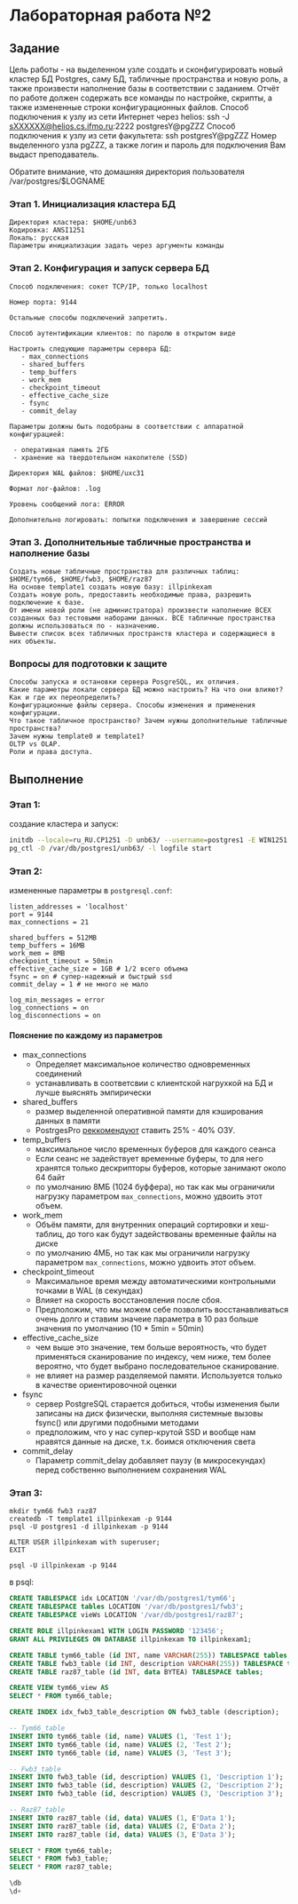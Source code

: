 # Лабораторная работа №2

## Задание

Цель работы - на выделенном узле создать и сконфигурировать новый кластер БД Postgres, саму БД, табличные пространства и новую роль, а также произвести наполнение базы в соответствии с заданием. Отчёт по работе должен содержать все команды по настройке, скрипты, а также измененные строки конфигурационных файлов. Способ подключения к узлу из сети Интернет через helios: ssh -J sXXXXXX@helios.cs.ifmo.ru:2222 postgresY@pgZZZ Способ подключения к узлу из сети факультета: ssh postgresY@pgZZZ Номер выделенного узла pgZZZ, а также логин и пароль для подключения Вам выдаст преподаватель.

Обратите внимание, что домашняя директория пользователя /var/postgres/$LOGNAME

### Этап 1. Инициализация кластера БД

    Директория кластера: $HOME/unb63
    Кодировка: ANSI1251
    Локаль: русская
    Параметры инициализации задать через аргументы команды

### Этап 2. Конфигурация и запуск сервера БД

    Способ подключения: сокет TCP/IP, только localhost

    Номер порта: 9144

    Остальные способы подключений запретить.

    Способ аутентификации клиентов: по паролю в открытом виде

    Настроить следующие параметры сервера БД:
       - max_connections
       - shared_buffers
       - temp_buffers
       - work_mem
       - checkpoint_timeout
       - effective_cache_size
       - fsync
       - commit_delay

    Параметры должны быть подобраны в соответствии с аппаратной конфигурацией:

     - оперативная память 2ГБ
     - хранение на твердотельном накопителе (SSD)

    Директория WAL файлов: $HOME/uxc31

    Формат лог-файлов: .log

    Уровень сообщений лога: ERROR

    Дополнительно логировать: попытки подключения и завершение сессий

### Этап 3. Дополнительные табличные пространства и наполнение базы

    Создать новые табличные пространства для различных таблиц: $HOME/tym66, $HOME/fwb3, $HOME/raz87
    На основе template1 создать новую базу: illpinkexam
    Создать новую роль, предоставить необходимые права, разрешить подключение к базе.
    От имени новой роли (не администратора) произвести наполнение ВСЕХ созданных баз тестовыми наборами данных. ВСЕ табличные пространства должны использоваться по - назначению.
    Вывести список всех табличных пространств кластера и содержащиеся в них объекты.

### Вопросы для подготовки к защите

    Способы запуска и остановки сервера PosgreSQL, их отличия.
    Какие параметры локали сервера БД можно настроить? На что они влияют? Как и где их переопределить?
    Конфигурационные файлы сервера. Способы изменения и применения конфигурации.
    Что такое табличное пространство? Зачем нужны дополнительные табличные пространства?
    Зачем нужны template0 и template1?
    OLTP vs OLAP.
    Роли и права доступа.

## Выполнение

### Этап 1:

создание кластера и запуск:

```bash
initdb --locale=ru_RU.CP1251 -D unb63/ --username=postgres1 -E WIN1251
pg_ctl -D /var/db/postgres1/unb63/ -l logfile start
```

### Этап 2:

измененные параметры в `postgresql.conf`:

```
listen_addresses = 'localhost'
port = 9144
max_connections = 21

shared_buffers = 512MB 
temp_buffers = 16MB
work_mem = 8MB
checkpoint_timeout = 50min
effective_cache_size = 1GB # 1/2 всего объема
fsync = on # супер-надежный и быстрый ssd
commit_delay = 1 # не много не мало

log_min_messages = error
log_connections = on
log_disconnections = on
```

#### Пояснение по каждому из параметров


- max_connections
    - Определяет максимальное количество одновременных соединений
    - устанавливать в соответсвии с клиентской нагрухкой на БД и лучше выяснять эмпирически
- shared_buffers
    - размер выделенной оперативной памяти для кэширования данных в памяти
    - PostrgesPro [реккомендуют](https://postgrespro.ru/docs/postgrespro/9.5/runtime-config-resource#guc-shared-buffers) ставить 25% - 40% ОЗУ. 
- temp_buffers
    - максимальное число временных буферов для каждого сеанса
    - Если сеанс не задействует временные буферы, то для него хранятся только дескрипторы буферов, которые занимают около 64 байт
    - по умолчанию 8МБ (1024 буффера), но так как мы ограничили нагрузку параметром `max_connections`, можно удвоить этот объем.
- work_mem
    - Объём памяти, для внутренних операций сортировки и хеш-таблиц, до того как будут задействованы временные файлы на диске
    - по умолчанию 4МБ, но так как мы ограничили нагрузку параметром `max_connections`, можно удвоить этот объем.
- checkpoint_timeout
    - Максимальное время между автоматическими контрольными точками в WAL (в секундах)
    - Влияет на скорость восстановления после сбоя.
    - Предположим, что мы можем себе позволить восстанавливаться очень долго и ставим значеие параметра в 10 раз больше значения по умолчанию (10 * 5min = 50min)
- effective_cache_size
    - чем выше это значение, тем больше вероятность, что будет применяться сканирование по индексу, чем ниже, тем более вероятно, что будет выбрано последовательное сканирование.
    - не влияет на размер разделяемой памяти. Используется только в качестве ориентировочной оценки
- fsync
    - сервер PostgreSQL старается добиться, чтобы изменения были записаны на диск физически, выполняя системные вызовы fsync() или другими подобными методами
    - предположим, что у нас супер-крутой SSD и вообще нам нравятся данные на диске, т.к. боимся отключения света
- commit_delay
    - Параметр commit_delay добавляет паузу (в микросекундах) перед собственно выполнением сохранения WAL


### Этап 3:

```
mkdir tym66 fwb3 raz87
createdb -T template1 illpinkexam -p 9144
psql -U postgres1 -d illpinkexam -p 9144

ALTER USER illpinkexam with superuser;
EXIT

psql -U illpinkexam -p 9144
```

в psql:

```sql
CREATE TABLESPACE idx LOCATION '/var/db/postgres1/tym66';
CREATE TABLESPACE tables LOCATION '/var/db/postgres1/fwb3';
CREATE TABLESPACE vieWs LOCATION '/var/db/postgres1/raz87';

CREATE ROLE illpinkexam1 WITH LOGIN PASSWORD '123456';
GRANT ALL PRIVILEGES ON DATABASE illpinkexam TO illpinkexam1;

CREATE TABLE tym66_table (id INT, name VARCHAR(255)) TABLESPACE tables;
CREATE TABLE fwb3_table (id INT, description VARCHAR(255)) TABLESPACE tables;
CREATE TABLE raz87_table (id INT, data BYTEA) TABLESPACE tables;

CREATE VIEW tym66_view AS
SELECT * FROM tym66_table;

CREATE INDEX idx_fwb3_table_description ON fwb3_table (description);

-- Tym66_table
INSERT INTO tym66_table (id, name) VALUES (1, 'Test 1');
INSERT INTO tym66_table (id, name) VALUES (2, 'Test 2');
INSERT INTO tym66_table (id, name) VALUES (3, 'Test 3');

-- Fwb3_table
INSERT INTO fwb3_table (id, description) VALUES (1, 'Description 1');
INSERT INTO fwb3_table (id, description) VALUES (2, 'Description 2');
INSERT INTO fwb3_table (id, description) VALUES (3, 'Description 3');

-- Raz87_table
INSERT INTO raz87_table (id, data) VALUES (1, E'Data 1');
INSERT INTO raz87_table (id, data) VALUES (2, E'Data 2');
INSERT INTO raz87_table (id, data) VALUES (3, E'Data 3');

SELECT * FROM tym66_table;
SELECT * FROM fwb3_table;
SELECT * FROM raz87_table;

\db
\d+
```


